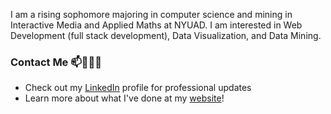 <!--
**sashanksilwal/sashanksilwal** is a ✨ _special_ ✨ repository because its `README.md` (this file) appears on your GitHub profile.

Here are some ideas to get you started:

- 🔭 I’m currently working on ...
- 🌱 I’m currently learning ...
- 👯 I’m looking to collaborate on ...
- 🤔 I’m looking for help with ...
- 💬 Ask me about ...
- 📫 How to reach me: ...
- 😄 Pronouns: ...
- ⚡ Fun fact: ...
-->

I am a rising sophomore majoring in computer science and mining in Interactive Media and Applied Maths at NYUAD. I am interested in Web Development (full stack development), Data Visualization, and Data Mining. 

### Contact Me 📫👩🏻‍💻
- Check out my [LinkedIn](https://www.linkedin.com/in/sashank-silwal-a3606a1a0/) profile for professional updates
- Learn more about what I've done at my [website](https://sashanksilwal.github.io)!
